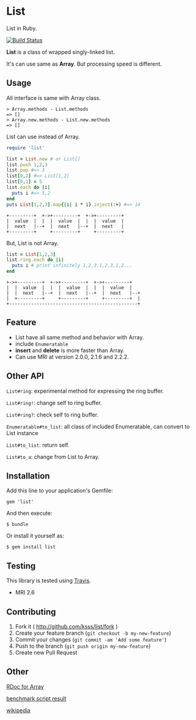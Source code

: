 # List

List in Ruby.

[![Build Status](https://travis-ci.org/ksss/list.png?branch=master)](https://travis-ci.org/ksss/list)

**List** is a class of wrapped singly-linked list.

It's can use same as **Array**. But processing speed is different.

## Usage

All interface is same with Array class.

```
> Array.methods - List.methods
=> []
> Array.new.methods - List.new.methods
=> []
```

List can use instead of Array.

```ruby
require 'list'

list = List.new # or List[]
list.push 1,2,3
list.pop #=> 3
list[0,2] #=> List[1,2]
list[0,1] = 5
list.each do |i|
  puts i #=> 5,2
end
puts List[1,2,3].map{|i| i * i}.inject(:+) #=> 14
```

    +---------+  +->+---------+  +->+---------+
    |  value  |  |  |  value  |  |  |  value  |
    |  next   |--+  |  next   |--+  |  next   |
    +---------+     +---------+     +---------+

But, List is not Array.

```ruby
list = List[1,2,3]
list.ring.each do |i|
  puts i # print infinitely 1,2,3,1,2,3,1,2...
end
```

    +->+---------+  +->+---------+  +->+---------+
    |  |  value  |  |  |  value  |  |  |  value  |
    |  |  next   |--+  |  next   |--+  |  next   |--+
    |  +---------+     +---------+     +---------+  |
    +-----------------------------------------------+

## Feature

- List have all same method and behavior with Array.
- include `Enumeratable`
- **insert** and **delete** is more faster than Array.
- Can use MRI at version 2.0.0, 2.1.6 and 2.2.2.

## Other API

`List#ring`: experimental method for expressing the ring buffer.

`List#ring!`: change self to ring buffer.

`List#ring?`: check self to ring buffer.

`Enumeratable#to_list`: all class of included Enumeratable, can convert to List instance

`List#to_list`: return self.

`List#to_a`: change from List to Array.

## Installation

Add this line to your application's Gemfile:

    gem 'list'

And then execute:

    $ bundle

Or install it yourself as:

    $ gem install list

## Testing

This library is tested using [Travis](https://travis-ci.com/ksss/list).

- MRI 2.6

## Contributing

1. Fork it ( http://github.com/ksss/list/fork )
2. Create your feature branch (`git checkout -b my-new-feature`)
3. Commit your changes (`git commit -am 'Add some feature'`)
4. Push to the branch (`git push origin my-new-feature`)
5. Create new Pull Request

## Other

[RDoc for Array](http://ruby-doc.org/core-2.1.0/Array.html)

[benchmark script result](https://gist.github.com/ksss/8760144)

[wikipedia](http://en.wikipedia.org/wiki/Linked_list)
